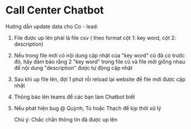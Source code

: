 # Call Center Chatbot
Hướng dẫn update data cho Co - lead:
1. File được up lên phải là file csv ( theo format cột 1: key word, cột 2: description)
2. Nếu trong file mới có nội dung cập nhật của "key word" cũ đã có trước đó, hãy đảm bảo rằng 2 "key word" trong file cũ và file mới giống nhau để nội dung "description" được tự động cập nhật
3. Sau khi up file lên, đợi 1 phút rồi reload lại website để file mới được cập nhật
4. Thông báo lên teams để các bạn làm Chatbot biết
5. Nếu phát hiện bug @ Quỳnh, Tú hoặc Thạch để kịp thời xử lý

   Chú ý: Chắc chắn thông tin đã được up lên
   
